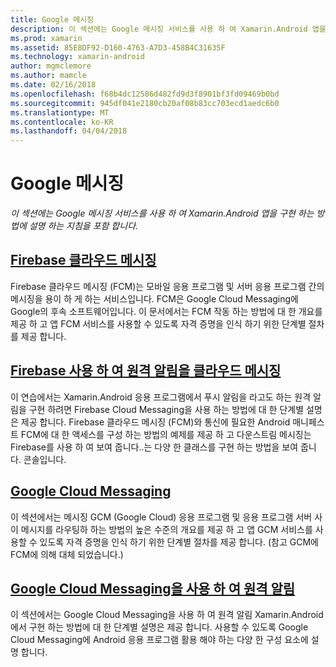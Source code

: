 ```yaml
---
title: Google 메시징
description: 이 섹션에는 Google 메시징 서비스를 사용 하 여 Xamarin.Android 앱을 구현 하는 방법에 설명 하는 지침을 포함 합니다.
ms.prod: xamarin
ms.assetid: 85E8DF92-D160-4763-A7D3-458B4C31635F
ms.technology: xamarin-android
author: mgmclemore
ms.author: mamcle
ms.date: 02/16/2018
ms.openlocfilehash: f68b4dc12586d482fd9d3f8901bf3fd09469b0bd
ms.sourcegitcommit: 945df041e2180cb20af08b83cc703ecd1aedc6b0
ms.translationtype: MT
ms.contentlocale: ko-KR
ms.lasthandoff: 04/04/2018
---
```

# <a name="google-messaging"></a>Google 메시징

_이 섹션에는 Google 메시징 서비스를 사용 하 여 Xamarin.Android 앱을 구현 하는 방법에 설명 하는 지침을 포함 합니다._

## <a name="firebase-cloud-messagingfirebase-cloud-messagingmd"></a>[Firebase 클라우드 메시징](firebase-cloud-messaging.md)

Firebase 클라우드 메시징 (FCM)는 모바일 응용 프로그램 및 서버 응용 프로그램 간의 메시징을 용이 하 게 하는 서비스입니다. FCM은 Google Cloud Messaging에 Google의 후속 소프트웨어입니다. 이 문서에서는 FCM 작동 하는 방법에 대 한 개요를 제공 하 고 앱 FCM 서비스를 사용할 수 있도록 자격 증명을 인식 하기 위한 단계별 절차를 제공 합니다.

## <a name="remote-notifications-with-firebase-cloud-messagingremote-notifications-with-fcmmd"></a>[Firebase 사용 하 여 원격 알림을 클라우드 메시징](remote-notifications-with-fcm.md)

이 연습에서는 Xamarin.Android 응용 프로그램에서 푸시 알림을 라고도 하는 원격 알림을 구현 하려면 Firebase Cloud Messaging을 사용 하는 방법에 대 한 단계별 설명은 제공 합니다. Firebase 클라우드 메시징 (FCM)와 통신에 필요한 Android 매니페스트 FCM에 대 한 액세스를 구성 하는 방법의 예제를 제공 하 고 다운스트림 메시징는 Firebase를 사용 하 여 보여 줍니다..는 다양 한 클래스를 구현 하는 방법을 보여 줍니다. 콘솔입니다.

## <a name="google-cloud-messaginggoogle-cloud-messagingmd"></a>[Google Cloud Messaging](google-cloud-messaging.md)

이 섹션에서는 메시징 GCM (Google Cloud) 응용 프로그램 및 응용 프로그램 서버 사이 메시지를 라우팅하 하는 방법의 높은 수준의 개요를 제공 하 고 앱 GCM 서비스를 사용할 수 있도록 자격 증명을 인식 하기 위한 단계별 절차를 제공 합니다. (참고 GCM에 FCM에 의해 대체 되었습니다.)

## <a name="remote-notifications-with-google-cloud-messagingremote-notifications-with-gcmmd"></a>[Google Cloud Messaging을 사용 하 여 원격 알림](remote-notifications-with-gcm.md)

이 섹션에서는 Google Cloud Messaging을 사용 하 여 원격 알림 Xamarin.Android에서 구현 하는 방법에 대 한 단계별 설명은 제공 합니다.
사용할 수 있도록 Google Cloud Messaging에 Android 응용 프로그램 활용 해야 하는 다양 한 구성 요소에 설명 합니다.


